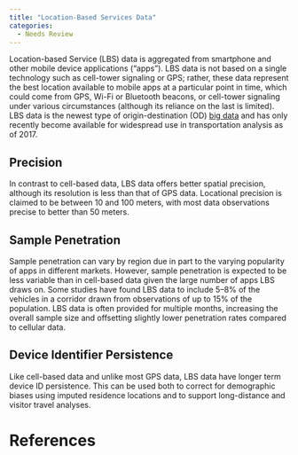 ```yaml
---
title: "Location-Based Services Data"
categories:
  - Needs Review
---
```


Location-based Service (LBS) data is aggregated from smartphone and other mobile device applications (“apps”). LBS data is not based on a single technology such as cell-tower signaling or GPS; rather, these data represent the best location available to mobile apps at a particular point in time, which could come from GPS, Wi-Fi or Bluetooth beacons, or cell-tower signaling under various circumstances (although its reliance on the last is limited). LBS data is the newest type of origin-destination (OD) [big data](Big_Data) and has only recently become available for widespread use in transportation analysis as of 2017.

Precision
---------

In contrast to cell-based data, LBS data offers better spatial precision, although its resolution is less than that of GPS data. Locational precision is claimed to be between 10 and 100 meters, with most data observations precise to better than 50 meters.

Sample Penetration
------------------

Sample penetration can vary by region due in part to the varying popularity of apps in different markets. However, sample penetration is expected to be less variable than in cell-based data given the large number of apps LBS draws on. Some studies have found LBS data to include 5–8% of the vehicles in a corridor drawn from observations of up to 15% of the population. LBS data is often provided for multiple months, increasing the overall sample size and offsetting slightly lower penetration rates compared to cellular data.

Device Identifier Persistence
-----------------------------

Like cell-based data and unlike most GPS data, LBS data have longer term device ID persistence. This can be used both to correct for demographic biases using imputed residence locations and to support long-distance and visitor travel analyses.

References
==========

